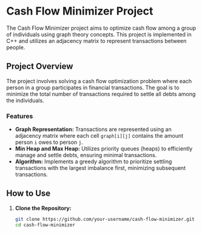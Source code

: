 # Cash Flow Minimizer Project

The Cash Flow Minimizer project aims to optimize cash flow among a group of individuals using graph theory concepts. This project is implemented in C++ and utilizes an adjacency matrix to represent transactions between people.

## Project Overview

The project involves solving a cash flow optimization problem where each person in a group participates in financial transactions. The goal is to minimize the total number of transactions required to settle all debts among the individuals.

### Features

- **Graph Representation:** Transactions are represented using an adjacency matrix where each cell `graph[i][j]` contains the amount person `i` owes to person `j`.
- **Min Heap and Max Heap:** Utilizes priority queues (heaps) to efficiently manage and settle debts, ensuring minimal transactions.
- **Algorithm:** Implements a greedy algorithm to prioritize settling transactions with the largest imbalance first, minimizing subsequent transactions.

## How to Use

1. **Clone the Repository:**
   ```sh
   git clone https://github.com/your-username/cash-flow-minimizer.git
   cd cash-flow-minimizer
